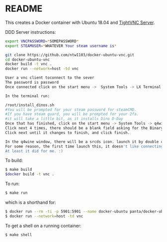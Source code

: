 README
======

This creates a Docker container with Ubuntu 18.04 and [TightVNC Server](https://tightvnc.com).

DDD Server instructions: 
```bash
export VNCPASSWORD=*SOMEPASSWORD*
export STEAMUSER=*WHATEVER Your steam username is*

git clone https://github.com/ntw1103/docker-ubuntu-vnc.git
cd docker-ubuntu-vnc
docker build -t vnc .
docker run --network=host -td vnc

User a vnc client toconnect to the sever
The password is password
Once connected click on the start menu ->  System Tools -> LX Terminal

In the terminal run:

/root/install_dinos.sh
#You will be prompted for your steam password for steamCMD.
#If you have steam guard, you will be prompted for your 2fa.
#it will take a little bit, as it installs Dino D-Day
Once that has finished, click on the start menu -> System Tools -> q4wine
Click next 4 times, there should be a blank field asking for the Binary path. enter: /usr/bin/wine
Click next until it changes to finish, and click finish.

In the q4wine window, there will be a srcds icon. launch it by double clicking.
For some reason, the first time launch this, it doesn't like connecting to the steam servers, you can relaunch it, and it should work.
At least it did for me. :)

```
To build:

```bash
$ make build
$docker build -t vnc .
```

To run:

```bash
$ make run
```

which is a shorthand for:

```bash
$ docker run --rm -ti -p 5901:5901 --name docker-ubuntu panta/docker-ubuntu-vnc:latest
$ docker run --network=host -td vnc
```

To get a shell on a running container:

```bash
$ make shell
```
